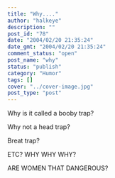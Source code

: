 ```yaml
---
title: "Why...."
author: "halkeye"
description: ""
post_id: "78"
date: "2004/02/20 21:35:24"
date_gmt: "2004/02/20 21:35:24"
comment_status: "open"
post_name: "why"
status: "publish"
category: "Humor"
tags: []
cover: "../cover-image.jpg"
post_type: "post"
---
```


Why is it called a booby trap?

Why not a head trap?

Breat trap?

ETC? WHY WHY WHY?  

ARE WOMEN THAT DANGEROUS?